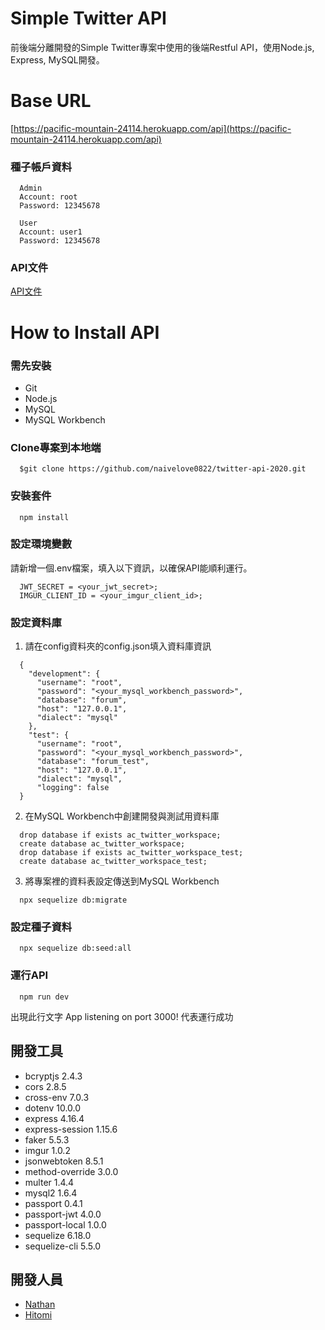 # Simple Twitter API

前後端分離開發的Simple Twitter專案中使用的後端Restful API，使用Node.js, Express, MySQL開發。 

# Base URL

[https://pacific-mountain-24114.herokuapp.com/api](https://pacific-mountain-24114.herokuapp.com/api)


### 種子帳戶資料
```
  Admin
  Account: root
  Password: 12345678

  User
  Account: user1
  Password: 12345678
```
### API文件

  [API文件](https://flashy-chimpanzee-c1f.notion.site/Twitter-API-fd9fb9a86e074eb8b714f14c2749a971)

# How to Install API

### 需先安裝

* Git
* Node.js
* MySQL
* MySQL Workbench

### Clone專案到本地端
```
  $git clone https://github.com/naivelove0822/twitter-api-2020.git
```

### 安裝套件
```
  npm install
```

### 設定環境變數
請新增一個.env檔案，填入以下資訊，以確保API能順利運行。
```
  JWT_SECRET = <your_jwt_secret>;
  IMGUR_CLIENT_ID = <your_imgur_client_id>;
```

### 設定資料庫
1. 請在config資料夾的config.json填入資料庫資訊
```
  {
    "development": {
      "username": "root",
      "password": "<your_mysql_workbench_password>",
      "database": "forum",
      "host": "127.0.0.1",
      "dialect": "mysql"
    },
    "test": {
      "username": "root",
      "password": "<your_mysql_workbench_password>",
      "database": "forum_test",
      "host": "127.0.0.1",
      "dialect": "mysql",
      "logging": false
  }
```

2. 在MySQL Workbench中創建開發與測試用資料庫
```
  drop database if exists ac_twitter_workspace;
  create database ac_twitter_workspace;
  drop database if exists ac_twitter_workspace_test;
  create database ac_twitter_workspace_test;
```

3. 將專案裡的資料表設定傳送到MySQL Workbench
```
  npx sequelize db:migrate
```

### 設定種子資料
```
  npx sequelize db:seed:all
```
### 運行API
```
  npm run dev
```
出現此行文字 App listening on port 3000! 
代表運行成功

## 開發工具

* bcryptjs 2.4.3
* cors 2.8.5
* cross-env 7.0.3
* dotenv 10.0.0
* express 4.16.4
* express-session 1.15.6
* faker 5.5.3
* imgur 1.0.2
* jsonwebtoken 8.5.1
* method-override 3.0.0
* multer 1.4.4
* mysql2 1.6.4
* passport 0.4.1
* passport-jwt 4.0.0
* passport-local 1.0.0
* sequelize 6.18.0
* sequelize-cli 5.5.0

## 開發人員

* [Nathan](https://github.com/naivelove0822)
* [Hitomi](https://github.com/HitomiHuang)